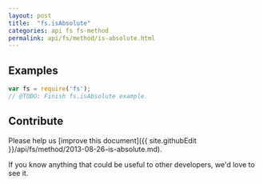 ```yaml
---
layout: post
title:  "fs.isAbsolute"
categories: api fs fs-method
permalink: api/fs/method/is-absolute.html
---
```


## Examples

```javascript
var fs = require('fs');
// @TODO: Finish fs.isAbsolute example.
```

## Contribute

Please help us [improve this document]({{ site.githubEdit }}/api/fs/method/2013-08-26-is-absolute.md).

If you know anything that could be useful to other developers, we'd love to see it.


